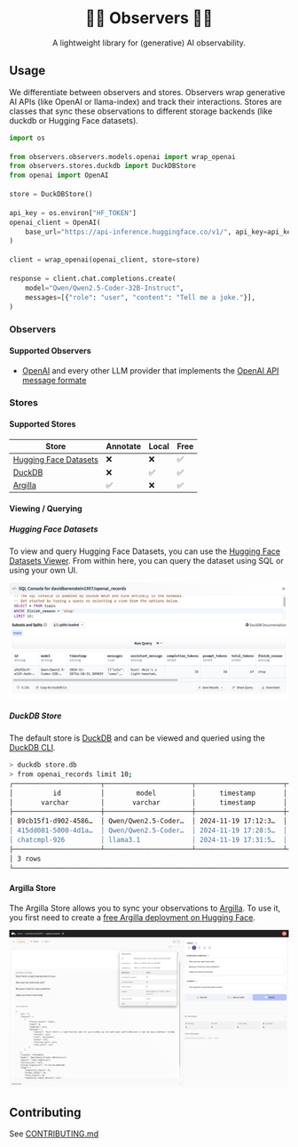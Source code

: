 <div align="center">

<h1>🤗🔭 Observers 🔭🤗</h1>

A lightweight library for (generative) AI observability.

</div>

## Usage

We differentiate between observers and stores. Observers wrap generative AI APIs (like OpenAI or llama-index) and track their interactions. Stores are classes that sync these observations to different storage backends (like duckdb or Hugging Face datasets).

```python
import os

from observers.observers.models.openai import wrap_openai
from observers.stores.duckdb import DuckDBStore
from openai import OpenAI

store = DuckDBStore()

api_key = os.environ["HF_TOKEN"]
openai_client = OpenAI(
    base_url="https://api-inference.huggingface.co/v1/", api_key=api_key
)

client = wrap_openai(openai_client, store=store)

response = client.chat.completions.create(
    model="Qwen/Qwen2.5-Coder-32B-Instruct",
    messages=[{"role": "user", "content": "Tell me a joke."}],
)
```

### Observers

#### Supported Observers

- [OpenAI](https://openai.com/) and every other LLM provider that implements the [OpenAI API message formate](https://platform.openai.com/docs/api-reference)

### Stores

#### Supported Stores

| Store | Annotate | Local | Free |
|-------|----------|-------|------|
| [Hugging Face Datasets](https://huggingface.co/docs/huggingface_hub/en/package_reference/io-management#datasets) | ❌ | ❌ | ✅ |
| [DuckDB](https://duckdb.org/) | ❌ | ✅ | ✅ |
| [Argilla](https://argilla.io/) | ✅ | ❌ | ✅ |

#### Viewing / Querying

##### Hugging Face Datasets

To view and query Hugging Face Datasets, you can use the [Hugging Face Datasets Viewer](https://huggingface.co/docs/hub/en/datasets-viewer). From within here, you can query the dataset using SQL or using your own UI.

![Hugging Face Datasets Viewer](./assets/datasets.png)

##### DuckDB Store

The default store is [DuckDB](https://duckdb.org/) and can be viewed and queried using the [DuckDB CLI](https://duckdb.org/#quickinstall).

```bash
> duckdb store.db
> from openai_records limit 10;
┌──────────────────────┬──────────────────────┬──────────────────────┬──────────────────────┬───┬─────────┬──────────────────────┬───────────┐
│          id          │        model         │      timestamp       │       messages       │ … │  error  │     raw_response     │ synced_at │
│       varchar        │       varchar        │      timestamp       │ struct("role" varc…  │   │ varchar │         json         │ timestamp │
├──────────────────────┼──────────────────────┼──────────────────────┼──────────────────────┼───┼─────────┼──────────────────────┼───────────┤
│ 89cb15f1-d902-4586…  │ Qwen/Qwen2.5-Coder…  │ 2024-11-19 17:12:3…  │ [{'role': user, 'c…  │ … │         │ {"id": "", "choice…  │           │
│ 415dd081-5000-4d1a…  │ Qwen/Qwen2.5-Coder…  │ 2024-11-19 17:28:5…  │ [{'role': user, 'c…  │ … │         │ {"id": "", "choice…  │           │
│ chatcmpl-926         │ llama3.1             │ 2024-11-19 17:31:5…  │ [{'role': user, 'c…  │ … │         │ {"id": "chatcmpl-9…  │           │
├──────────────────────┴──────────────────────┴──────────────────────┴──────────────────────┴───┴─────────┴──────────────────────┴───────────┤
│ 3 rows                                                                                                                16 columns (7 shown) │
└────────────────────────────────────────────────────────────────────────────────────────────────────────────────────────────────────────────┘
```

#### Argilla Store

The Argilla Store allows you to sync your observations to [Argilla](https://argilla.io/). To use it, you first need to create a [free Argilla deployment on Hugging Face](https://docs.argilla.io/latest/getting_started/quickstart/).

![Argilla Store](./assets/argilla.png)

## Contributing

See [CONTRIBUTING.md](./CONTRIBUTING.md)
